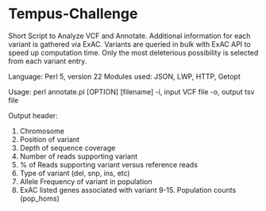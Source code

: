 # Tempus-Challenge
Short Script to Analyze VCF and Annotate. Additional information for each variant is gathered via ExAC. 
Variants are queried in bulk with ExAC API to speed up computation time. 
Only the most deleterious possibility is selected from each variant entry.

Language: Perl 5, version 22
Modules used: JSON, LWP, HTTP, Getopt

Usage: perl annotate.pl [OPTION] [filename]
	-i, input VCF file
	-o, output tsv file

Output header:

1. Chromosome
2. Position of variant
3. Depth of sequence coverage
4. Number of reads supporting variant
5. % of Reads supporting variant versus reference reads
6. Type of variant (del, snp, ins, etc)
7. Allele Frequency of variant in population
8. ExAC listed genes associated with variant
9-15. Population counts (pop_homs) 


